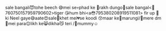 sale bangali:smiling_imp:tohe beech :sweat_smile:mei se:skull:phad ke :full_moon_with_face:rakh dungo:nauseated_face:sale bangal<:pray:760750157959790602>tiger :kissing_heart:hum bhi<a:flushed:795380208919511081> fir up :full_moon_with_face:ki Neel gaye:sweat_smile:aate:heart_eyes:sale:rose:khet mei:broken_heart:se koodi :kissing_closed_eyes:maar ke:knife:marungi/:hot_face:mere dm :crown:mei para:relieved:likh ke:smile_cat:dikha:smirk_cat: teri /:woman_with_headscarf:mummy:relaxed:
